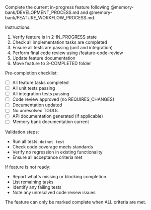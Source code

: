 Complete the current in-progress feature following @memory-bank/DEVELOPMENT_PROCESS.md and @memory-bank/FEATURE_WORKFLOW_PROCESS.md.

Instructions:
1. Verify feature is in 2-IN_PROGRESS state
2. Check all implementation tasks are completed
3. Ensure all tests are passing (unit and integration)
4. Perform final code review using /feature-code-review
5. Update feature documentation
6. Move feature to 3-COMPLETED folder

Pre-completion checklist:
- [ ] All feature tasks completed
- [ ] All unit tests passing
- [ ] All integration tests passing
- [ ] Code review approved (no REQUIRES_CHANGES)
- [ ] Documentation updated
- [ ] No unresolved TODOs
- [ ] API documentation generated (if applicable)
- [ ] Memory bank documentation current

Validation steps:
- Run all tests: `dotnet test`
- Check code coverage meets standards
- Verify no regression in existing functionality
- Ensure all acceptance criteria met

If feature is not ready:
- Report what's missing or blocking completion
- List remaining tasks
- Identify any failing tests
- Note any unresolved code review issues

The feature can only be marked complete when ALL criteria are met.